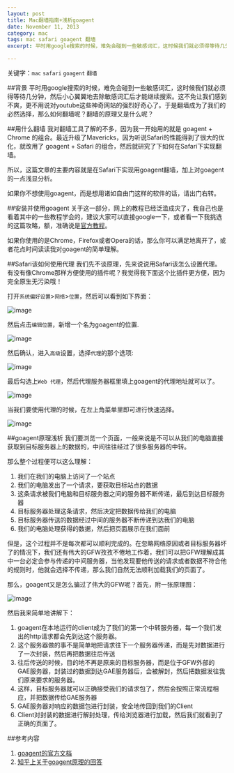 ```yaml
---
layout: post
title: Mac翻墙指南+浅析goagent
date: November 11, 2013
category: mac
tags: mac safari goagent 翻墙
excerpt: 平时用google搜索的时候，难免会碰到一些敏感词汇，这时候我们就必须得等待几分钟，然后小心翼翼地去除敏感词汇后才能继续搜索。这不免让我们感到不爽，更不用说对youtube这些神奇网站的强烈好奇心了。于是翻墙成为了我们的必然选择，那么如何翻墙呢？翻墙的原理又是什么呢？

---
```

关键字：`mac` `safari` `goagent` `翻墙`

##背景
平时用google搜索的时候，难免会碰到一些敏感词汇，这时候我们就必须得等待几分钟，然后小心翼翼地去除敏感词汇后才能继续搜索。这不免让我们感到不爽，更不用说对youtube这些神奇网站的强烈好奇心了。于是翻墙成为了我们的必然选择，那么如何翻墙呢？翻墙的原理又是什么呢？

##用什么翻墙
我对翻墙工具了解的不多，因为我一开始用的就是 goagent + Chrome 的组合。最近升级了Mavericks，因为听说Safari的性能得到了很大的优化，就改用了 goagent + Safari 的组合，然后就研究了下如何在Safari下实现翻墙。

所以，这篇文章的主要内容就是在Safari下实现用goagent翻墙，加上对goagent的一点浅显分析。

如果你不想使用goagent，而是想用诸如自由门这样的软件的话，请出门右转。

##安装并使用goagent
关于这一部分，网上的教程已经泛滥成灾了，我自己也是看着其中的一些教程学会的，建议大家可以直接google一下，或者看一下我挑选的这篇攻略，额，准确说是[官方教程](https://code.google.com/p/goagent/wiki/InstallGuide)。

如果你使用的是Chrome，Firefox或者Opera的话，那么你可以满足地离开了，或者花点时间读读我对goagent的简单理解。

##Safari该如何使用代理
我们先不谈原理，先来说说用Safari该怎么设置代理。有没有像Chrome那样方便使用的插件呢？我觉得我下面这个比插件更方便，因为完全原生无污染哦！

打开`系统偏好设置`>`网络`>`位置`，然后可以看到如下界面：

![image](http://hyice-github-io.u.qiniudn.com/20131111-1.png)

然后点击`编辑位置`，新增一个名为goagent的位置.

![image](http://hyice-github-io.u.qiniudn.com/20131111-2.png)

然后确认，进入`高级`设置，选择`代理`的那个选项:

![image](http://hyice-github-io.u.qiniudn.com/20131111-3.png)

最后勾选上`Web 代理`，然后代理服务器框里填上goagent的代理地址就可以了。

![image](http://hyice-github-io.u.qiniudn.com/20131111-4.png)

当我们要使用代理的时候，在左上角菜单里即可进行快速选择。

![image](http://hyice-github-io.u.qiniudn.com/20131111-5.png)

##goagent原理浅析
我们要浏览一个页面，一般来说是不可以从我们的电脑直接获取到目标服务器上的数据的，中间往往经过了很多服务器的中转。

那么整个过程便可以这么理解：

1. 我们在我们的电脑上访问了一个站点
2. 我们的电脑发出了一个请求，要获取目标站点的数据
3. 这条请求被我们电脑和目标服务器之间的服务器不断传递，最后到达目标服务器
4. 目标服务器处理这条请求，然后决定把数据传给我们的电脑
5. 目标服务器传送的数据经过中间的服务器不断传递到达我们的电脑
6. 我们的电脑处理获得的数据，然后把页面展示在我们面前

但是，这个过程并不是每次都可以顺利完成的。在忽略网络原因或者目标服务器坏了的情况下，我们还有伟大的GFW孜孜不倦地工作着，我们可以把GFW理解成其中一台必定会参与传递的中间服务器，当他发现要他传送的请求或者数据不符合他的规则时，他就会选择不传递，那么我们自然无法顺利加载我们的页面了。

那么，goagent又是怎么骗过了伟大的GFW呢？首先，附一张原理图：

![image](https://goagent.googlecode.com/issues/attachment?aid=14910000000&name=cms4g-proxy.png&token=5wihG8CD4241ZaSM6hjkEaexOy0%3A1384178970547&inline=1)

然后我来简单地讲解下：

1. goagent在本地运行的client成为了我们的第一个中转服务器，每一个我们发出的http请求都会先到达这个服务器。
2. 这个服务器做的事不是简单地把请求往下一个服务器传递，而是先对数据进行了一次封装，然后再把数据往后传送
3. 往后传送的时候，目的地不再是原来的目标服务器，而是位于GFW外部的GAE服务器，封装过的数据到达GAE服务器后，会被解封，然后把数据发往我们原来要求的服务器。
4. 这样，目标服务器就可以正确接受我们的请求包了，然后会按照正常流程相应，并把数据传给GAE服务器
5. GAE服务器对响应的数据包进行封装，安全地传回到我们的Client
6. Client对封装的数据进行解封处理，传给浏览器进行加载，然后我们就看到了正确的页面了。

##参考内容
1. [goagent的官方文档](https://code.google.com/p/goagent/)
2. [知乎上关于goagent原理的回答](http://www.zhihu.com/question/20370059)

